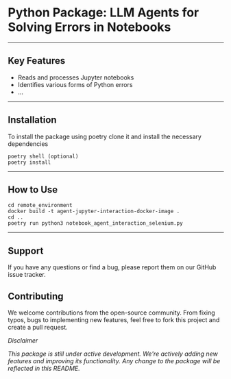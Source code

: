 
# Python Package: LLM Agents for Solving Errors in Notebooks

---

## Key Features

- Reads and processes Jupyter notebooks
- Identifies various forms of Python errors
- ...
---

## Installation

To install the package using poetry clone it and install the necessary dependencies

```shell
poetry shell (optional)
poetry install
```

---

## How to Use

```shell
cd remote_environment
docker build -t agent-jupyter-interaction-docker-image .
cd .. 
poetry run python3 notebook_agent_interaction_selenium.py
```

---

## Support

If you have any questions or find a bug, please report them on our GitHub issue tracker.


## Contributing

We welcome contributions from the open-source community. From fixing typos, bugs to implementing new features, feel free to fork this project and create a pull request.


*Disclaimer*

*This package is still under active development. We're actively adding new features and improving its functionality. Any change to the package will be reflected in this README.*
